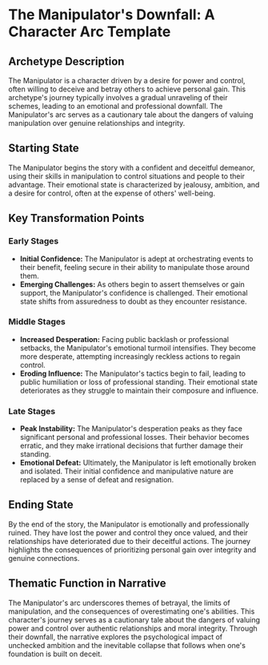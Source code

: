 # The Manipulator's Downfall: A Character Arc Template

## Archetype Description
The Manipulator is a character driven by a desire for power and control, often willing to deceive and betray others to achieve personal gain. This archetype's journey typically involves a gradual unraveling of their schemes, leading to an emotional and professional downfall. The Manipulator's arc serves as a cautionary tale about the dangers of valuing manipulation over genuine relationships and integrity.

## Starting State
The Manipulator begins the story with a confident and deceitful demeanor, using their skills in manipulation to control situations and people to their advantage. Their emotional state is characterized by jealousy, ambition, and a desire for control, often at the expense of others' well-being.

## Key Transformation Points

### Early Stages
- **Initial Confidence:** The Manipulator is adept at orchestrating events to their benefit, feeling secure in their ability to manipulate those around them.
- **Emerging Challenges:** As others begin to assert themselves or gain support, the Manipulator's confidence is challenged. Their emotional state shifts from assuredness to doubt as they encounter resistance.

### Middle Stages
- **Increased Desperation:** Facing public backlash or professional setbacks, the Manipulator's emotional turmoil intensifies. They become more desperate, attempting increasingly reckless actions to regain control.
- **Eroding Influence:** The Manipulator's tactics begin to fail, leading to public humiliation or loss of professional standing. Their emotional state deteriorates as they struggle to maintain their composure and influence.

### Late Stages
- **Peak Instability:** The Manipulator's desperation peaks as they face significant personal and professional losses. Their behavior becomes erratic, and they make irrational decisions that further damage their standing.
- **Emotional Defeat:** Ultimately, the Manipulator is left emotionally broken and isolated. Their initial confidence and manipulative nature are replaced by a sense of defeat and resignation.

## Ending State
By the end of the story, the Manipulator is emotionally and professionally ruined. They have lost the power and control they once valued, and their relationships have deteriorated due to their deceitful actions. The journey highlights the consequences of prioritizing personal gain over integrity and genuine connections.

## Thematic Function in Narrative
The Manipulator's arc underscores themes of betrayal, the limits of manipulation, and the consequences of overestimating one's abilities. This character's journey serves as a cautionary tale about the dangers of valuing power and control over authentic relationships and moral integrity. Through their downfall, the narrative explores the psychological impact of unchecked ambition and the inevitable collapse that follows when one's foundation is built on deceit.